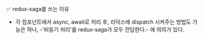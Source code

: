✅ redux-saga를 쓰는 이유
* 각 컴포넌트에서 async, await로 처리 후, 리덕스에 dispatch 시켜주는 방법도 가능은 하나,
-'비동기 처리'를 redux-saga가 모두 전담한다.- 에 의의가 있다.

